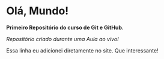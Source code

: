 # Olá, Mundo!

__Primeiro Repositório do curso de Git e GitHub.__

_Repositório criado durante uma Aula ao vivo!_

 Essa linha eu adicionei diretamente no site. Que interessante!

